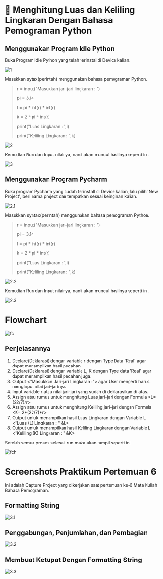 # 🧩 Menghitung Luas dan Keliling Lingkaran Dengan Bahasa Pemograman Python

## Menggunakan Program Idle Python
Buka Program Idle Python yang telah terinstal di Device kalian.

![1](gambar/6.png)

Masukkan sytax(perintah) menggunakan bahasa pemograman Python.

> r = input("Masukkan jari-jari lingkaran : ")
> 
> pi = 3.14
> 
> l = pi * int(r) * int(r)
> 
> k = 2 * pi * int(r)
> 
> print("Luas Lingkaran     : ",l)
> 
> print("Keliling Lingkaran : ",k)

![2](gambar/4.png)

Kemudian Run dan Input nilainya, nanti akan muncul hasilnya seperti ini. 

![3](gambar/5.png)

## Menggunakan Program Pycharm
Buka program Pycharm yang sudah terinstall di Device kalian,
lalu pilih 'New Project', beri nama project dan tempatkan sesuai keinginan kalian.

![2.1](gambar/1.png)

Masukkan syntax(perintah) menggunakan bahasa pemograman Python.

> r = input("Masukkan jari-jari lingkaran : ")
> 
> pi = 3.14
> 
> l = pi * int(r) * int(r)
> 
> k = 2 * pi * int(r)
> 
> print("Luas Lingkaran     : ",l)
> 
> print("Keliling Lingkaran : ",k)

![2.2](gambar/2.png)

Kemudian Run dan Input nilainya, nanti akan muncul hasilnya seperti ini.

![2.3](gambar/3.png)

# Flowchart

![fc](gambar/fc.png)

## Penjelasannya

1. Declare(Deklarasi) dengan variable r dengan Type Data 'Real' agar dapat menampilkan hasil pecahan.
2. Declare(Deklarasi) dengan variable L, K dengan Type data 'Real' agar dapat menampilkan hasil pecahan juga.
3. Output <"Masukkan Jari-jari Lingkaran :"> agar User mengerti harus menginput nilai jari-jarinya. 
4. Input variable r atau nilai jari-jari yang sudah di deklarasikan di atas.
5. Assign atau rumus untuk menghitung Luas jari-jari dengan Formula <L= (22/7)*r*r>
6. Assign atau rumus untuk menghitung Keliling jari-jari dengan Formula <K= 2*(22/7)*r>
7. Output untuk menampilkan hasil Luas Lingkaran dengan Variable L <"Luas (L) Lingkaran : " &L>
8. Output untuk menampilkan hasil Keliling Lingkaran dengan Variable L <"Keliling (K) Lingkaran : " &K>

Setelah semua proses selesai, run maka akan tampil seperti ini.

![fch](gambar/fch.png)

# Screenshots Praktikum Pertemuan 6
Ini adalah Capture Project yang dikerjakan saat pertemuan ke-6 Mata Kuliah Bahasa Pemograman.

## Formatting String

![3.1](gambar/7.png)

## Penggabungan, Penjumlahan, dan Pembagian

![3.2](gambar/8.png)

## Membuat Ketupat Dengan Formatting String

![3.3](gambar/9.png)





